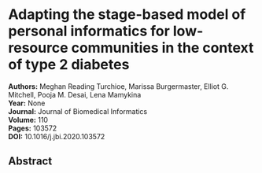 # Adapting the stage-based model of personal informatics for low-resource communities in the context of type 2 diabetes

**Authors:** Meghan Reading Turchioe, Marissa Burgermaster, Elliot G. Mitchell, Pooja M. Desai, Lena Mamykina  
**Year:** None  
**Journal:** Journal of Biomedical Informatics  
**Volume:** 110  
**Pages:** 103572  
**DOI:** 10.1016/j.jbi.2020.103572  

## Abstract


